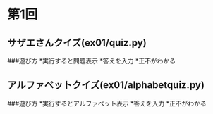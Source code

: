 # 第1回
## サザエさんクイズ(ex01/quiz.py)
###遊び方
*実行すると問題表示
*答えを入力
*正不がわかる

## アルファベットクイズ(ex01/alphabetquiz.py)
###遊び方
*実行するとアルファベット表示
*答えを入力
*正不がわかる